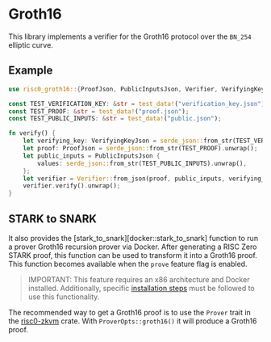 <!-- cargo-rdme start -->

# Groth16

This library implements a verifier for the Groth16 protocol over the `BN_254` elliptic curve.

## Example

```rust
use risc0_groth16::{ProofJson, PublicInputsJson, Verifier, VerifyingKeyJson};

const TEST_VERIFICATION_KEY: &str = test_data!("verification_key.json");
const TEST_PROOF: &str = test_data!("proof.json");
const TEST_PUBLIC_INPUTS: &str = test_data!("public.json");

fn verify() {
    let verifying_key: VerifyingKeyJson = serde_json::from_str(TEST_VERIFICATION_KEY).unwrap();
    let proof: ProofJson = serde_json::from_str(TEST_PROOF).unwrap();
    let public_inputs = PublicInputsJson {
        values: serde_json::from_str(TEST_PUBLIC_INPUTS).unwrap(),
    };
    let verifier = Verifier::from_json(proof, public_inputs, verifying_key).unwrap();
    verifier.verify().unwrap();
}
```

## STARK to SNARK

It also provides the \[stark\_to\_snark]\[docker::stark\_to\_snark] function to run a prover Groth16
recursion prover via Docker. After generating a RISC Zero STARK proof, this function can be
used to transform it into a Groth16 proof. This function becomes available when the `prove`
feature flag is enabled.

> IMPORTANT: This feature requires an x86 architecture and Docker installed.
> Additionally, specific [installation steps](https://github.com/risc0/risc0/tree/main/groth16_proof) must be followed to use this functionality.

The recommended way to get a Groth16 proof is to use the `Prover` trait in the [risc0-zkvm]
crate. With `ProverOpts::groth16()` it will produce a Groth16 proof.

[risc0-zkvm]: https://docs.rs/risc0-zkvm/latest/risc0_zkvm/

<!-- cargo-rdme end -->
